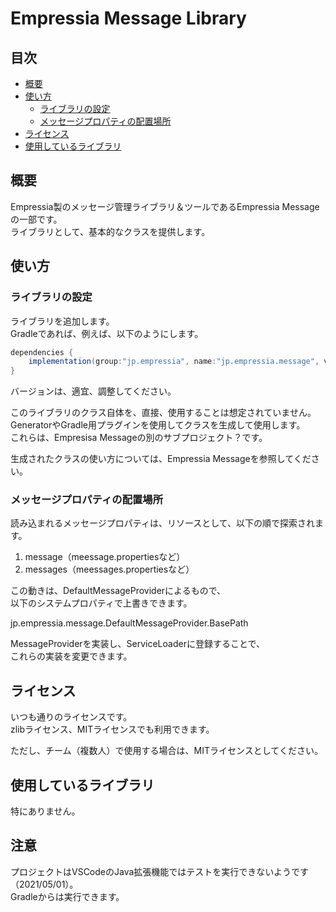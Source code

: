 # Empressia Message Library

## 目次

* [概要](#概要)
* [使い方](#使い方)
	* [ライブラリの設定](#ライブラリの設定)
	* [メッセージプロパティの配置場所](#メッセージプロパティの配置場所)
* [ライセンス](#ライセンス)
* [使用しているライブラリ](#使用しているライブラリ)

## 概要

Empressia製のメッセージ管理ライブラリ＆ツールであるEmpressia Messageの一部です。  
ライブラリとして、基本的なクラスを提供します。  

## 使い方

### ライブラリの設定

ライブラリを追加します。  
Gradleであれば、例えば、以下のようにします。  

```groovy
dependencies {
	implementation(group:"jp.empressia", name:"jp.empressia.message", version:"1.0.0");
}
```

バージョンは、適宜、調整してください。

このライブラリのクラス自体を、直接、使用することは想定されていません。  
GeneratorやGradle用プラグインを使用してクラスを生成して使用します。  
これらは、Empresisa Messageの別のサブプロジェクト？です。  

生成されたクラスの使い方については、Empressia Messageを参照してください。  

### メッセージプロパティの配置場所

読み込まれるメッセージプロパティは、リソースとして、以下の順で探索されます。  

1. message（meessage.propertiesなど）
2. messages（meessages.propertiesなど）

この動きは、DefaultMessageProviderによるもので、  
以下のシステムプロパティで上書きできます。  

jp.empressia.message.DefaultMessageProvider.BasePath

MessageProviderを実装し、ServiceLoaderに登録することで、  
これらの実装を変更できます。  

## ライセンス

いつも通りのライセンスです。  
zlibライセンス、MITライセンスでも利用できます。  

ただし、チーム（複数人）で使用する場合は、MITライセンスとしてください。  

## 使用しているライブラリ

特にありません。

## 注意

プロジェクトはVSCodeのJava拡張機能ではテストを実行できないようです（2021/05/01）。  
Gradleからは実行できます。  

